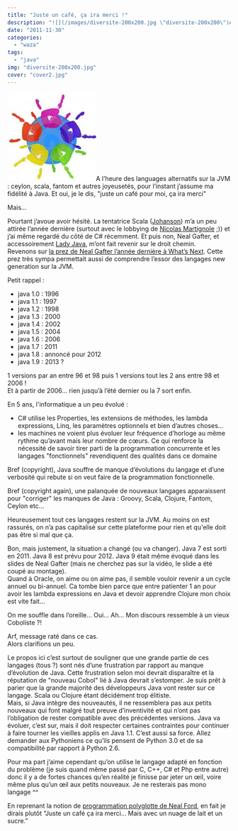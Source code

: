 ```yaml
---
title: "Juste un café, ça ira merci !"
description: "![](/images/diversite-200x200.jpg \"diversite-200x200\")A l’heure des languages alternatifs sur la JVM : ceylon, scala, fantom et autres joyeusetés, pou..."
date: "2011-11-30"
categories: 
  - "waza"
tags: 
  - "java"
img: "diversite-200x200.jpg"
cover: "cover2.jpg"
---
```


![](/images/diversite-200x200.jpg "diversite-200x200")A l’heure des languages alternatifs sur la JVM : ceylon, scala, fantom et autres joyeusetés, pour l’instant j’assume ma fidélité à Java. Et oui, je le dis, "juste un café pour moi, ça ira merci"

Mais...

Pourtant j’avoue avoir hésité. La tentatrice Scala ([Johanson](http://blogs.epfl.ch/article/28921)) m’a un peu attirée l’année dernière (surtout avec le lobbying de [Nicolas Martignole](http://www.touilleur-express.fr/) ;)) et j’ai même regardé du côté de C# récemment. Et puis non, Neal Gafter, et accessoirement [Lady Java](http://www.youtube.com/watch?v=Mk3qkQROb_k), m’ont fait revenir sur le droit chemin.  
Revenons sur [la prez de Neal Gafter l’année dernière à What’s Next](http://www.infoq.com/presentations/A-Brief-History-of-the-Java-World). Cette prez très sympa permettait aussi de comprendre l’essor des langages new generation sur la JVM.

Petit rappel :

- java 1.0 : 1996
- java 1.1 : 1997
- java 1.2 : 1998
- java 1.3 : 2000
- java 1.4 : 2002
- java 1.5 : 2004
- java 1.6 : 2006
- java 1.7 : 2011
- java 1.8 : annoncé pour 2012
- java 1.9 : 2013 ?

1 versions par an entre 96 et 98 puis 1 versions tout les 2 ans entre 98 et 2006 !  
Et à partir de 2006... rien jusqu’à l’été dernier ou la 7 sort enfin.

En 5 ans, l'informatique a un peu évolué :

- C# utilise les Properties, les extensions de méthodes, les lambda expressions, Linq, les paramètres optionnels et bien d’autres choses...
- les machines ne voient plus évoluer leur fréquence d’horloge au même rythme qu’avant mais leur nombre de cœurs. Ce qui renforce la nécessité de savoir tirer parti de la programmation concurrente et les langages "fonctionnels" revendiquent des qualités dans ce domaine

Bref (copyright), Java souffre de manque d’évolutions du langage et d’une verbosité qui rebute si on veut faire de la programmation fonctionnelle.

Bref (copyright again), une palanquée de nouveaux langages apparaissent pour "corriger" les manques de Java : Groovy, Scala, Clojure, Fantom, Ceylon etc...

Heureusement tout ces langages restent sur la JVM. Au moins on est rassurés, on n’a pas capitalisé sur cette plateforme pour rien et qu'elle doit pas être si mal que ça.

Bon, mais justement, la situation a changé (ou va changer). Java 7 est sorti en 2011. Java 8 est prévu pour 2012. Java 9 était même évoqué dans les slides de Neal Gafter (mais ne cherchez pas sur la vidéo, le slide a été coupé au montage).  
Quand à Oracle, on aime ou on aime pas, il semble vouloir revenir a un cycle annuel ou bi-annuel. Ca tombe bien parce que entre patienter 1 an pour avoir les lambda expressions en Java et devoir apprendre Clojure mon choix est vite fait...

On me souffle dans l’oreille... Oui... Ah... Mon discours ressemble à un vieux Coboliste ?!

Arf, message raté dans ce cas.  
Alors clarifions un peu.

Le propos ici c’est surtout de souligner que une grande partie de ces langages (tous ?) sont nés d’une frustration par rapport au manque d’évolution de Java. Cette frustration selon moi devrait disparaître et la réputation de "nouveau Cobol" lié à Java devrait s’estomper. Je suis prêt à parier que la grande majorité des développeurs Java vont rester sur ce langage. Scala ou Clojure étant décidément trop élitiste.  
Mais, si Java intègre des nouveautés, il ne ressemblera pas aux petits nouveaux qui font malgré tout preuve d’inventivité et qui n’ont pas l’obligation de rester compatible avec des précédentes versions. Java va évoluer, c’est sur, mais il doit respecter certaines contraintes pour continuer à faire tourner les vieilles applis en Java 1.1. C’est aussi sa force. Allez demander aux Pythoniens ce qu’ils pensent de Python 3.0 et de sa compatibilité par rapport à Python 2.6.

Pour ma part j’aime cependant qu’on utilise le langage adapté en fonction du problème (je suis quand même passé par C, C++, C# et Php entre autre) donc il y a de fortes chances qu’en réalité je finisse par jeter un œil, voire même plus qu’un œil aux petits nouveaux. Je ne resterais pas mono langage ^^

En reprenant la notion de [programmation polyglotte de Neal Ford](http://memeagora.blogspot.com/2006/12/polyglot-programming.html), en fait je dirais plutôt “Juste un café ça ira merci... Mais avec un nuage de lait et un sucre.”
